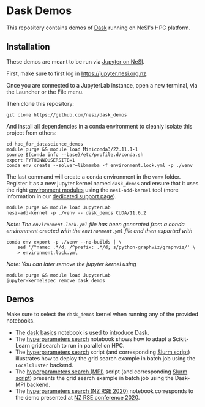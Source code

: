 # Dask Demos

This repository contains demos of [Dask](https://www.dask.org/) running on NeSI's HPC platform.


## Installation

These demos are meant to be run via [Jupyter on NeSI](https://support.nesi.org.nz/hc/en-gb/articles/360001555615-Jupyter-on-NeSI).

First, make sure to first log in https://jupyter.nesi.org.nz.

Once you are connected to a JupyterLab instance, open a new terminal, via the
Launcher or the File menu.

Then clone this repository:

```
git clone https://github.com/nesi/dask_demos
```

And install all dependencies in a conda environment to cleanly isolate this project from others:

```
cd hpc_for_datascience_demos
module purge && module load Miniconda3/22.11.1-1
source $(conda info --base)/etc/profile.d/conda.sh
export PYTHONNOUSERSITE=1
conda env create --solver=libmamba -f environment.lock.yml -p ./venv
```

The last command will create a conda environment in the `venv` folder.
Register it as a new jupyter kernel named `dask_demos` and ensure that
it uses the right [environment modules](https://support.nesi.org.nz/hc/en-gb/articles/360001113076-The-HPC-environment-) using the `nesi-add-kernel` tool (more information in our [dedicated support page](https://support.nesi.org.nz/hc/en-gb/articles/4414958674831-Jupyter-kernels-Tool-assisted-management)).

```
module purge && module load JupyterLab
nesi-add-kernel -p ./venv -- dask_demos CUDA/11.6.2
```

*Note: The `environment.lock.yml` file has been generated from a conda environment created with the `environment.yml` file and then exported with*

```
conda env export -p ./venv --no-builds | \
    sed '/^name: .*/d; /^prefix: .*/d; s/python-graphviz/graphviz/' \
    > environment.lock.yml
```

*Note: You can later remove the jupyter kernel using*

```
module purge && module load JupyterLab
jupyter-kernelspec remove dask_demos
```


## Demos

Make sure to select the `dask_demos` kernel when running any of the provided notebooks.

- The [dask basics](notebooks/dask_basics.ipynb) notebook is used to introduce Dask.
- The [hyperparameters search](notebooks/hyperparameters_search.ipynb) notebook shows how to adapt a Scikit-Learn grid search to run in parallel on HPC.
- The [hyperparameters search](scripts/hyperparameters_search.py) script (and corresponding [Slurm script](scripts/hyperparameters_search.sl)) illustrates how to deploy the grid search example in batch job using the `LocalCluster` backend.
- The [hyperparameters search (MPI)](scripts/hyperparameters_search_mpi.py) script (and corresponding [Slurm script](scripts/hyperparameters_search_mpi.sl)) presents the grid search example in batch job using the Dask-MPI backend.
- The [hyperparameters search (NZ RSE 2020)](notebooks/hyperparameters_search_nzrse.ipynb) notebook corresponds to the demo presented at [NZ RSE conference 2020](https://www.rseconference.nz/).
